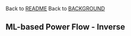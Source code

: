 Back to [README](../README.md)
Back to [BACKGROUND](../docs/BACKGROUND.md)

## ML-based Power Flow - Inverse
